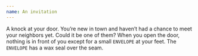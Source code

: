 ```yaml
---
name: An invitation
---
```


A knock at your door. You’re new in town and haven’t had a chance to meet your neighbors yet. Could it be one of them? When you open the door, nothing is in front of you except for a small `ENVELOPE` at your feet. The `ENVELOPE` has a wax seal over the seam.
